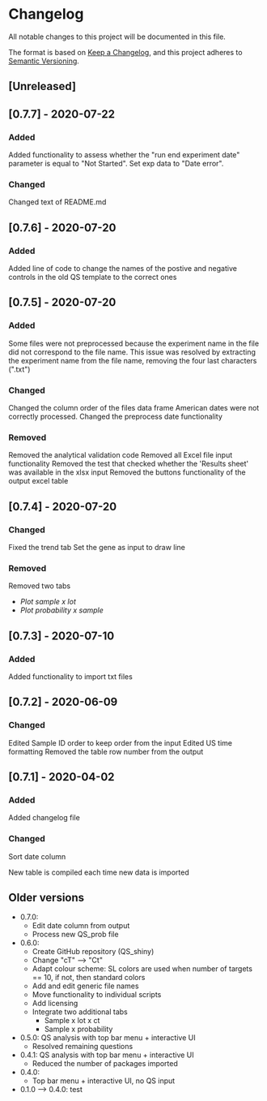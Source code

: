 # Changelog
All notable changes to this project will be documented in this file.

The format is based on [Keep a Changelog](https://keepachangelog.com/en/1.0.0/),
and this project adheres to [Semantic Versioning](https://semver.org/spec/v2.0.0.html).

## [Unreleased]

## [0.7.7] - 2020-07-22
### Added
Added functionality to assess whether the "run end experiment date" parameter is equal to "Not Started". Set exp data to "Date error".

### Changed
Changed text of README.md

## [0.7.6] - 2020-07-20
### Added
Added line of code to change the names of the postive and negative controls in the old QS template to the correct ones

## [0.7.5] - 2020-07-20
### Added
Some files were not preprocessed because the experiment name in the file did not correspond to the file name. This issue was resolved by extracting the experiment name from the file name, removing the four last characters (".txt")

### Changed
Changed the column order of the files data frame
American dates were not correctly processed. Changed the preprocess date functionality

### Removed
Removed the analytical validation code
Removed all Excel file input functionality
Removed the test that checked whether the 'Results sheet' was available in the xlsx input
Removed the buttons functionality of the output excel table

## [0.7.4] - 2020-07-20
### Changed
Fixed the trend tab
Set the gene as input to draw line

### Removed
Removed two tabs
- *Plot sample x lot*
- *Plot probability x sample*

## [0.7.3] - 2020-07-10
### Added
Added functionality to import txt files

## [0.7.2] - 2020-06-09

### Changed

Edited Sample ID order to keep order from the input
Edited US time formatting
Removed the table row number from the output

## [0.7.1] - 2020-04-02

### Added
Added changelog file

### Changed
Sort date column

New table is compiled each time new data is imported

## Older versions

* 0.7.0:
  * Edit date column from output
  * Process new QS_prob file
* 0.6.0: 
  * Create GitHub repository (QS_shiny)
  * Change "cT" --> "Ct"
  * Adapt colour scheme: SL colors are used when number of targets == 10, if not, then standard colors
  * Add and edit generic file names
  * Move functionality to individual scripts
  * Add licensing
  * Integrate two additional tabs
    * Sample x lot x ct
    * Sample x probability
* 0.5.0: QS analysis with top bar menu + interactive UI
  * Resolved remaining questions
* 0.4.1: QS analysis with top bar menu + interactive UI
  * Reduced the number of packages imported
* 0.4.0: 
  * Top bar menu + interactive UI, no QS input
* 0.1.0 --> 0.4.0: test
